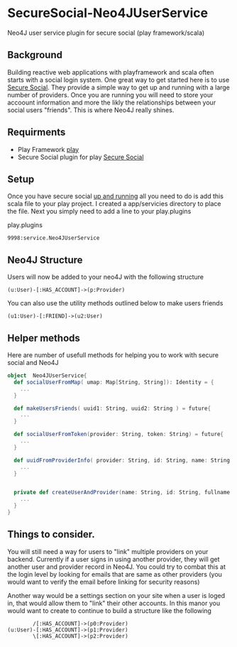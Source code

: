 SecureSocial-Neo4JUserService
=============================

Neo4J user service plugin for secure social (play framework/scala)

## Background
Building reactive web applications with playframework and scala often starts with a social login system.  One great way to get started here is to use [Secure Social](http://securesocial.ws/).  They provide a simple way to get up and running with a large number of providers.  Once you are running you will need to store your accoount information and more the likly the relationships between your social users "friends".  This is where Neo4J really shines.

## Requirments 
* Play Framework [play](http://www.playframework.com/)
* Secure Social plugin for play [Secure Social](http://securesocial.ws/)

## Setup
Once you have secure social [up and running](http://securesocial.ws/guide/getting-started.html) all you need to do is add this scala file to your play project.  I created a app/servicies directory to place the file.  Next you simply need to add a line to your play.plugins

play.plugins
```
9998:service.Neo4JUserService
```

## Neo4J Structure
Users will now be added to your neo4J with the following structure

```
(u:User)-[:HAS_ACCOUNT]->(p:Provider)
```

You can also use the utility methods outlined below to make users friends
```
(u1:User)-[:FRIEND]->(u2:User)
```



## Helper methods

Here are number of usefull methods for helping you to work with secure social and Neo4J

```scala
object  Neo4JUserService{
  def socialUserFromMap( umap: Map[String, String]): Identity = {
    ...
  }

  def makeUsersFriends( uuid1: String, uuid2: String ) = future{
    ...
  }

  def socialUserFromToken(provider: String, token: String) = future{
    ...
  }

  def uuidFromProviderInfo( provider: String, id: String, name: String = "" ) = future {
    ...
  }


  private def createUserAndProvider(name: String, id: String, fullname: String) = {
    ...
  }
}

```

## Things to consider.

You will still need a way for users to "link" multiple providers on your backend.  Currently if a user signs in using another provider, they will get another user and provider record in Neo4J.  You could try to combat this at the login level by looking for emails that are same as other providers (you would want to verify the email before linking for security reasons)

Another way would be a settings section on your site when a user is loged in, that would allow them to "link" their other accounts.  In this manor you would want to create to continue to build a structure like the following

```   
        /[:HAS_ACCOUNT]->(p0:Provider)
(u:User)-[:HAS_ACCOUNT]->(p1:Provider)
        \[:HAS_ACCOUNT]->(p2:Provider)
```
